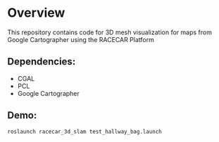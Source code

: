 # Overview
This repository contains code for 3D mesh visualization for maps from Google Cartographer using the RACECAR Platform

## Dependencies:

* CGAL
* PCL
* Google Cartographer

## Demo:
`roslaunch racecar_3d_slam test_hallway_bag.launch`
